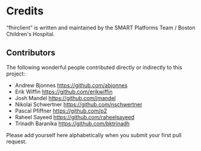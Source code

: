 Credits
=======

“fhirclient” is written and maintained by the SMART Platforms Team / Boston Children's Hospital.


Contributors
------------

The following wonderful people contributed directly or indirectly to this project:

- Andrew Bjonnes <https://github.com/abjonnes>
- Erik Wiffin <https://github.com/erikwiffin>
- Josh Mandel <https://github.com/jmandel>
- Nikolai Schwertner <https://github.com/nschwertner>
- Pascal Pfiffner <https://github.com/p2>
- Raheel Sayeed <https://github.com/raheelsayeed> 
- Trinadh Baranika <https://github.com/bktrinadh>

Please add yourself here alphabetically when you submit your first pull request.